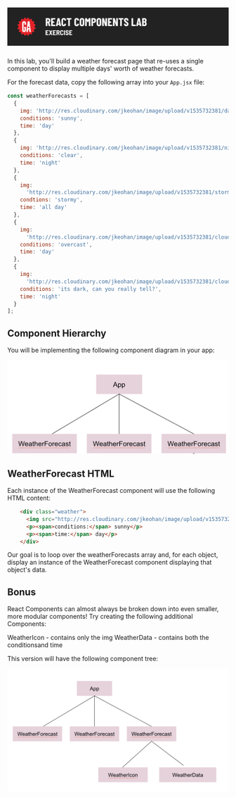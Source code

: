 # ![React Components Lab - Exercise](./assets/hero.png)

In this lab, you'll build a weather forecast page that re-uses a single component to display multiple days' worth of weather forecasts.

For the forecast data, copy the following array into your `App.jsx` file:

```js
const weatherForecasts = [
  {
    img: 'http://res.cloudinary.com/jkeohan/image/upload/v1535732381/day.svg',
    conditions: 'sunny',
    time: 'day'
  },
  {
    img: 'http://res.cloudinary.com/jkeohan/image/upload/v1535732381/night.svg',
    conditions: 'clear',
    time: 'night'
  },
  {
    img:
      'http://res.cloudinary.com/jkeohan/image/upload/v1535732381/stormy.svg',
    condtions: 'stormy',
    time: 'all day'
  },
  {
    img:
      'http://res.cloudinary.com/jkeohan/image/upload/v1535732381/cloudy-day_t7ckxp.svg',
    conditions: 'overcast',
    time: 'day'
  },
  {
    img:
      'http://res.cloudinary.com/jkeohan/image/upload/v1535732381/cloudy-night.svg',
    conditions: 'its dark, can you really tell?',
    time: 'night'
  }
];
```

## Component Hierarchy

You will be implementing the following component diagram in your app:

![App component with three children components](./assets/react-weather-hierarchy.png)

## WeatherForecast HTML

Each instance of the WeatherForecast component will use the following HTML content:

```html
    <div class="weather">
      <img src="http://res.cloudinary.com/jkeohan/image/upload/v1535732381/day.svg" alt="">
      <p><span>conditions:</span> sunny</p>
      <p><span>time:</span> day</p>
    </div>
```

Our goal is to loop over the weatherForecasts array and, for each object, display an instance of the WeatherForecast component displaying that object's data.

## Bonus

React Components can almost always be broken down into even smaller, more modular components! Try creating the following additional Components:

WeatherIcon - contains only the img
WeatherData - contains both the conditionsand time

This version will have the following component tree:

![App component with three generations of children components](./assets/react-bonus-weather-hierarchy.png)
